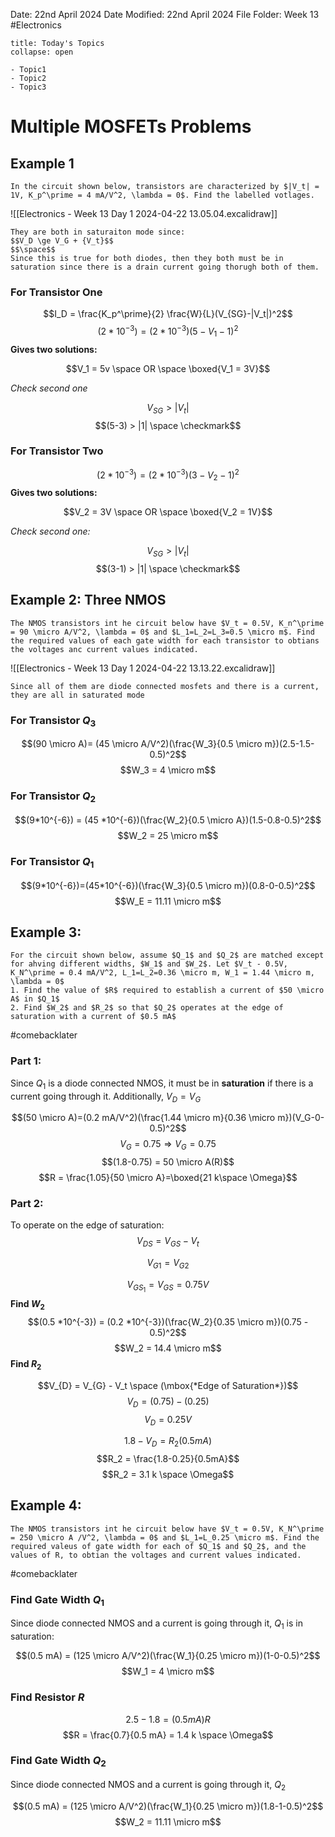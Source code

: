 Date: 22nd April 2024
Date Modified: 22nd April 2024
File Folder: Week 13
#Electronics

```ad-abstract
title: Today's Topics
collapse: open

- Topic1
- Topic2
- Topic3

```

# Multiple MOSFETs Problems

## Example 1

```ad-question
In the circuit shown below, transistors are characterized by $|V_t| = 1V, K_p^\prime = 4 mA/V^2, \lambda = 0$. Find the labelled votlages.
```

![[Electronics - Week 13 Day 1 2024-04-22 13.05.04.excalidraw]]

```ad-important
They are both in saturaiton mode since:
$$V_D \ge V_G + {V_t}$$
$$\space$$
Since this is true for both diodes, then they both must be in saturation since there is a drain current going thorugh both of them.
```

### For Transistor One

$$I_D = \frac{K_p^\prime}{2} \frac{W}{L}(V_{SG}-|V_t|)^2$$
$$(2*10^{-3}) = (2*10^{-3})(5-V_1-1)^2$$
**Gives two solutions:**

$$V_1 = 5v \space OR \space \boxed{V_1 = 3V}$$

*Check second one*

$$V_{SG} > |V_t|$$
$$(5-3) > |1| \space \checkmark$$
### For Transistor Two

$$(2*10^{-3})=(2*10^{-3})(3-V_2-1)^2$$
**Gives two solutions:**

$$V_2 = 3V \space OR \space \boxed{V_2 = 1V}$$

*Check second one:*

$$V_{SG} > |V_t|$$
$$(3-1) > |1| \space \checkmark$$

## Example 2: Three NMOS

```ad-question
The NMOS transistors int he circuit below have $V_t = 0.5V, K_n^\prime = 90 \micro A/V^2, \lambda = 0$ and $L_1=L_2=L_3=0.5 \micro m$. Find the required values of each gate width for each transistor to obtians the voltages anc current values indicated.
```

![[Electronics - Week 13 Day 1 2024-04-22 13.13.22.excalidraw]]

```ad-important
Since all of them are diode connected mosfets and there is a current, they are all in saturated mode
```
### For Transistor $Q_3$
$$(90 \micro A)= (45 \micro A/V^2)(\frac{W_3}{0.5 \micro m})(2.5-1.5-0.5)^2$$
$$W_3 = 4 \micro m$$
### For Transistor $Q_2$

$$(9*10^{-6}) = (45 *10^{-6})(\frac{W_2}{0.5 \micro A})(1.5-0.8-0.5)^2$$
$$W_2 = 25 \micro m$$
### For Transistor $Q_1$

$$(9*10^{-6})=(45*10^{-6})(\frac{W_3}{0.5 \micro m})(0.8-0-0.5)^2$$
$$W_E = 11.11 \micro m$$
## Example 3:
```ad-question
For the circuit shown below, assume $Q_1$ and $Q_2$ are matched except for ahving different widths, $W_1$ and $W_2$. Let $V_t - 0.5V, K_N^\prime = 0.4 mA/V^2, L_1=L_2=0.36 \micro m, W_1 = 1.44 \micro m, \lambda = 0$
1. Find the value of $R$ required to establish a current of $50 \micro A$ in $Q_1$
2. Find $W_2$ and $R_2$ so that $Q_2$ operates at the edge of saturation with a current of $0.5 mA$
```

#comebacklater 
### Part 1:

Since $Q_1$ is a diode connected NMOS, it must be in **saturation** if there is a current going through it. Additionally, $V_D=V_G$

$$(50 \micro A)=(0.2 mA/V^2)(\frac{1.44 \micro m}{0.36 \micro m})(V_G-0-0.5)^2$$
$$V_G = 0.75 \Rightarrow V_G = 0.75$$
$$(1.8-0.75) = 50 \micro A(R)$$
$$R = \frac{1.05}{50 \micro A}=\boxed{21 k\space \Omega}$$

### Part 2:

To operate on the edge of saturation:
$$V_{DS} = V_{GS}-V_t$$

$$V_{G1}=V_{G2}$$

$$V_{GS_1}=V_{GS}=0.75 V$$
**Find $W_2$**
$$(0.5 *10^{-3}) = (0.2 *10^{-3})(\frac{W_2}{0.35 \micro m})(0.75 - 0.5)^2$$
$$W_2 = 14.4 \micro m$$
**Find $R_2$**

$$V_{D} = V_{G} - V_t \space (\mbox{*Edge of Saturation*})$$
$$V_D = (0.75)-(0.25)$$
$$V_D = 0.25V$$

$$1.8-V_D = R_2(0.5mA)$$
$$R_2 = \frac{1.8-0.25}{0.5mA}$$
$$R_2 = 3.1 k \space \Omega$$
## Example 4:

```ad-question
The NMOS transistors int he circuit below have $V_t = 0.5V, K_N^\prime = 250 \micro A /V^2, \lambda = 0$ and $L_1=L_0.25 \micro m$. Find the required valeus of gate width for each of $Q_1$ and $Q_2$, and the values of R, to obtian the voltages and current values indicated.
```

#comebacklater 

### Find Gate Width $Q_1$

Since diode connected NMOS and a current is going through it, $Q_1$ is in saturation:

$$(0.5 mA) = (125 \micro A/V^2)(\frac{W_1}{0.25 \micro m})(1-0-0.5)^2$$
$$W_1 = 4 \micro m$$

### Find Resistor $R$

$$2.5-1.8=(0.5mA)R$$
$$R = \frac{0.7}{0.5 mA} = 1.4 k \space \Omega$$

### Find Gate Width $Q_2$

Since diode connected NMOS and a current is going through it, $Q_2$

$$(0.5 mA) = (125 \micro A/V^2)(\frac{W_1}{0.25 \micro m})(1.8-1-0.5)^2$$
$$W_2 = 11.11 \micro m$$










